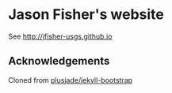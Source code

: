 # Jason Fisher's website

See <http://jfisher-usgs.github.io>

## Acknowledgements

Cloned from [plusjade/jekyll-bootstrap](https://github.com/plusjade/jekyll-bootstrap)
